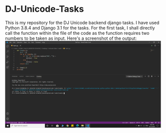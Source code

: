 # DJ-Unicode-Tasks
This is my repository for the DJ Unicode backend django tasks.
I have used Python 3.8.4 and Django 3.1 for the tasks. 
For the first task, I shall directly call the function within the file of the code as the function requires two numbers to be taken as input. 
Here's a screenshot of the output: ![Task 1](/Screenshots/Task1.png)
